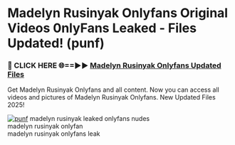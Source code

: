 # Madelyn Rusinyak Onlyfans Original Videos 0nlyFans Leaked - Files Updated! (punf)

<h3>🔴 CLICK HERE 🌐==►► <a href="https://tinyurl.com/3hn5wdd3" rel="nofollow">Madelyn Rusinyak Onlyfans Updated Files</a></h3>

Get Madelyn Rusinyak Onlyfans and all content. Now you can access all videos and pictures of Madelyn Rusinyak Onlyfans. New Updated Files 2025!

[![punf](https://i.imgur.com/4HnBqBT.gif)](https://tinyurl.com/3hn5wdd3)
madelyn rusinyak leaked onlyfans nudes<br>
madelyn rusinyak onlyfan<br>
madelyn rusinyak onlyfans leak
